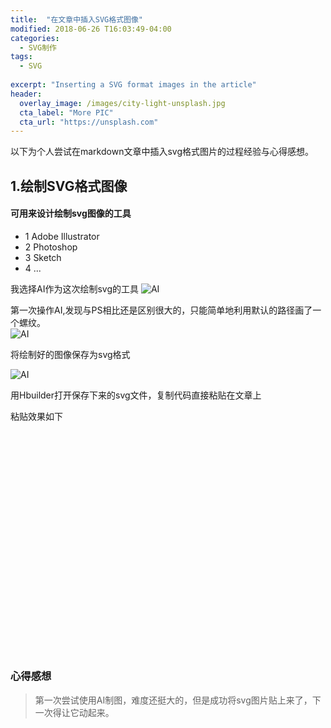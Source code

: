 ```yaml
---
title:  "在文章中插入SVG格式图像"
modified: 2018-06-26 T16:03:49-04:00
categories: 
  - SVG制作
tags:
  - SVG
  
excerpt: "Inserting a SVG format images in the article"
header:
  overlay_image: /images/city-light-unsplash.jpg
  cta_label: "More PIC"
  cta_url: "https://unsplash.com"
---
```




  
以下为个人尝试在markdown文章中插入svg格式图片的过程经验与心得感想。  

## 1.绘制SVG格式图像
#### 可用来设计绘制svg图像的工具
- 1 Adobe Illustrator
- 2 Photoshop
- 3 Sketch
- 4 ...

我选择AI作为这次绘制svg的工具
 ![AI](https://upload-images.jianshu.io/upload_images/11043489-0042430aaaa9cfc5.jpg?imageMogr2/auto-orient/)
   
 第一次操作AI,发现与PS相比还是区别很大的，只能简单地利用默认的路径画了一个螺纹。   
 ![AI](https://upload-images.jianshu.io/upload_images/11043489-c187773d6436a953.jpg?imageMogr2/auto-orient/)
 
 将绘制好的图像保存为svg格式 
 
 ![AI](https://upload-images.jianshu.io/upload_images/11043489-5cfeb4d08db29f5c.png?imageMogr2/auto-orient/)
 
用Hbuilder打开保存下来的svg文件，复制代码直接粘贴在文章上
 
粘贴效果如下
 
<?xml version="1.0" encoding="utf-8"?>
<!-- Generator: Adobe Illustrator 22.1.0, SVG Export Plug-In . SVG Version: 6.00 Build 0)  -->
<svg version="1.1" id="图层_1" xmlns="http://www.w3.org/2000/svg" xmlns:xlink="http://www.w3.org/1999/xlink" x="0px" y="0px"
	 viewBox="0 0 841.9 595.3" style="enable-background:new 0 0 841.9 595.3;" xml:space="preserve">
<style type="text/css">
	.st0{fill:#FFFFFF;stroke:#A20004;stroke-miterlimit:10;}
</style>
<path class="st0" d="M317.3,286.3C315.9,223,366,170.5,429.3,169c50.7-1.2,92.7,38.9,93.9,89.6c0.9,40.5-31.1,74.2-71.7,75.1
	c-32.4,0.8-59.3-24.9-60.1-57.3c-0.6-25.9,19.9-47.5,45.9-48.1c20.8-0.5,38,15.9,38.4,36.7c0.4,16.6-12.8,30.4-29.4,30.8
	c-13.3,0.3-24.3-10.2-24.6-23.5c-0.2-10.6,8.2-19.4,18.8-19.7c8.5-0.2,15.6,6.5,15.7,15"/>
</svg>

### 心得感想
> 第一次尝试使用AI制图，难度还挺大的，但是成功将svg图片贴上来了，下一次得让它动起来。